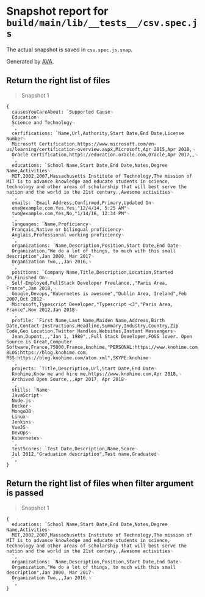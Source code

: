 # Snapshot report for `build/main/lib/__tests__/csv.spec.js`

The actual snapshot is saved in `csv.spec.js.snap`.

Generated by [AVA](https://ava.li).

## Return the right list of files

> Snapshot 1

    {
      causesYouCareAbout: `Supported Cause␊
      Education␊
      Science and Technology␊
      `,
      cerfifications: `Name,Url,Authority,Start Date,End Date,License Number␊
      Microsoft Certification,https://www.microsoft.com/en-us/learning/certification-overview.aspx,Microsoft,Apr 2015,Apr 2018,␊
      Oracle Certification,https://education.oracle.com,Oracle,Apr 2017,,␊
      `,
      educations: `School Name,Start Date,End Date,Notes,Degree Name,Activities␊
      MIT,2002,2007,Massachusetts Institute of Technology,The mission of MIT is to advance knowledge and educate students in science, technology and other areas of scholarship that will best serve the nation and the world in the 21st century.,Awesome activities␊
      `,
      emails: `Email Address,Confirmed,Primary,Updated On␊
      one@example.com,Yes,Yes,"12/4/14, 5:25 AM"␊
      two@example.com,Yes,No,"1/14/16, 12:34 PM"␊
      `,
      languages: `Name,Proficiency␊
      Français,Native or bilingual proficiency␊
      Anglais,Professional working proficiency␊
      `,
      organizations: `Name,Description,Position,Start Date,End Date␊
      Organization,"We do a lot of things, to much with this small description",Jan 2000, Mar 2017␊
      Organization Two,,,Jan 2016,␊
      `,
      positions: `Company Name,Title,Description,Location,Started On,Finished On␊
      Self-Employed,FullStack Developer Freelance,,"Paris Area, France",Jan 2018,␊
      Google,Devops,"Kubernetes is awesome","Dublin Area, Ireland",Feb 2007,Oct 2012␊
      Microsoft,Typescript Developer,"Typescript <3","Paris Area, France",Nov 2012,Jan 2018␊
      `,
      profile: `First Name,Last Name,Maiden Name,Address,Birth Date,Contact Instructions,Headline,Summary,Industry,Country,Zip Code,Geo Location,Twitter Handles,Websites,Instant Messengers␊
      Jean,Dupont,,,"Jan 1, 1980",,Full Stack Developer,FOSS lover. Open Source is Great,Computer Software,France,75000,France,knohime,"PERSONAL:https://www.knohime.com, BLOG:https://blog.knohime.com, RSS:https://blog.knohime.com/atom.xml",SKYPE:knohime␊
      `,
      projects: `Title,Description,Url,Start Date,End Date␊
      Knohime,Know me and hire me,https://www.knohime.com,Apr 2018,␊
      Archived Open Source,,,Apr 2017, Apr 2018␊
      `,
      skills: `Name␊
      JavaScript␊
      Node.js␊
      Docker␊
      MongoDB␊
      Linux␊
      Jenkins␊
      VueJS␊
      DevOps␊
      Kubernetes␊
      `,
      testScores: `Test Date,Description,Name,Score␊
      Jul 2012,"Graduation description",Test name,Graduated␊
      `,
    }

## Return the right list of files when filter argument is passed

> Snapshot 1

    {
      educations: `School Name,Start Date,End Date,Notes,Degree Name,Activities␊
      MIT,2002,2007,Massachusetts Institute of Technology,The mission of MIT is to advance knowledge and educate students in science, technology and other areas of scholarship that will best serve the nation and the world in the 21st century.,Awesome activities␊
      `,
      organizations: `Name,Description,Position,Start Date,End Date␊
      Organization,"We do a lot of things, to much with this small description",Jan 2000, Mar 2017␊
      Organization Two,,,Jan 2016,␊
      `,
    }

